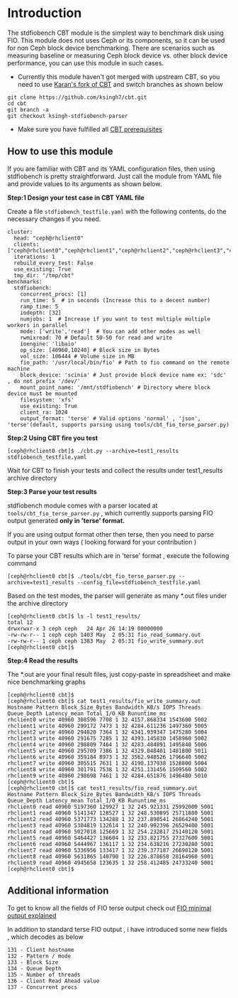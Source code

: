 # Introduction

The stdfiobench CBT module is the simplest way to benchmark disk using FIO. 
This module does not uses Ceph or its components, so it can be used for non Ceph block device benchmarking. 
There are scenarios such as measuring baseline or measuring Ceph block device vs. other block device performance, you can use this module in such cases. 

- Currently this module haven't got merged with upstream CBT, so you need to use [Karan's fork of CBT](https://github.com/ksingh7/cbt/tree/ksingh-stdfiobench-parser) and switch branches as shown below
```
git clone https://github.com/ksingh7/cbt.git
cd cbt
git branch -a
git checkout ksingh-stdfiobench-parser
```
- Make sure you have fulfilled all [CBT prerequisites](https://github.com/ceph/cbt/blob/master/README.md#prerequisites) 

## How to use this module

If you are familiar with CBT and its YAML configuration files, then using stdfiobench is pretty straightforward. Just call the module from
YAML file and provide values to its arguments as shown below.

**Step:1  Design your test case in CBT YAML file**

Create a file ``stdfiobench_testfile.yaml`` with the following contents, do the necessary changes if you need.
```
cluster:
  head: "ceph@rhclient0"
  clients: ["ceph@rhclient0","ceph@rhclient1","ceph@rhclient2","ceph@rhclient3","ceph@rhclient4","ceph@rhclient5","ceph@rhclient6","ceph@rhclient7","ceph@rhclient8","ceph@rhclient9"]
  iterations: 1
  rebuild_every_test: False
  use_existing: True
  tmp_dir: "/tmp/cbt"
benchmarks:
  stdfiobench:
    concurrent_procs: [1]
    run_time: 5  # in seconds (Increase this to a decent number)
    ramp_time: 5
    iodepth: [32]
    numjobs: 1  # Increase if you want to test multiple multiple workers in parallel
    mode: ['write','read']  # You can add other modes as well
    rwmixread: 70 # Default 50-50 for read and write
    ioengine: 'libaio'
    op_size: [40960,10240] # Block size in Bytes
    vol_size: 106444 # Volume size in MB
    fio_path: '/usr/local/bin/fio' # Path to fio command on the remote machine
    block_device: 'scinia' # Just provide block device name ex: 'sdc' , do not prefix '/dev/'
    mount_point_name: '/mnt/stdfiobench' # Directory where block device must be mounted
    filesystem: 'xfs'
    use_existing: True
    client_ra: 1024
    output_format: 'terse' # Valid options 'normal' , 'json', 'terse'(default, supports parsing using tools/cbt_fio_terse_parser.py)
```
**Step:2  Using CBT fire you test**
```
[ceph@rhclient0 cbt]$ ./cbt.py --archive=test1_results stdfiobench_testfile.yaml
```
Wait for CBT to finish your tests and collect the results under test1_results archive directory

**Step:3  Parse your test results**

stdfiobench module comes with a parser located at  ``tools/cbt_fio_terse_parser.py`` , which currently supports parsing FIO output generated **only in 'terse' format.**

If you are using output format other then terse, then you need to parse output in your own ways ( looking forward for your contribution ) 

To parse your CBT results which are in 'terse' format , execute the following command
```
[ceph@rhclient0 cbt]$ ./tools/cbt_fio_terse_parser.py --archive=test1_results --config_file=stdfiobench_testfile.yaml
```
Based on the test modes, the parser will generate as many *.out files under the archive directory

```
[ceph@rhclient0 cbt]$ ls -l test1_results/
total 12
drwxrwxr-x 3 ceph ceph   24 Apr 26 14:19 00000000
-rw-rw-r-- 1 ceph ceph 1403 May  2 05:31 fio_read_summary.out
-rw-rw-r-- 1 ceph ceph 1383 May  2 05:31 fio_write_summary.out
[ceph@rhclient0 cbt]$
```

**Step:4  Read the results**

The *.out are your final result files, just copy-paste in spreadsheet and make nice benchmarking graphs
```
[ceph@rhclient0 cbt]$
[ceph@rhclient0 cbt]$ cat test1_results/fio_write_summary.out
Hostname Pattern Block_Size_Bytes Bandwidth_KB/s IOPS Threads Queue_Depth Latency_mean Total_I/O_KB Rununtime_ms
rhclient0 write 40960 308596 7708 1 32 4157.868334 1543600 5002
rhclient1 write 40960 299172 7473 1 32 4284.611236 1497360 5005
rhclient2 write 40960 294820 7364 1 32 4341.939347 1475280 5004
rhclient3 write 40960 291675 7285 1 32 4393.145830 1458960 5002
rhclient4 write 40960 298809 7464 1 32 4283.484891 1495840 5006
rhclient5 write 40960 295709 7386 1 32 4329.048401 1481800 5011
rhclient6 write 40960 359184 8973 1 32 3562.948526 1796640 5002
rhclient7 write 40960 305515 7631 1 32 4190.137938 1528800 5004
rhclient8 write 40960 301791 7538 1 32 4251.131456 1509560 5002
rhclient9 write 40960 298698 7461 1 32 4284.651876 1496480 5010
[ceph@rhclient0 cbt]$
[ceph@rhclient0 cbt]$ cat test1_results/fio_read_summary.out
Hostname Pattern Block_Size_Bytes Bandwidth_KB/s IOPS Threads Queue_Depth Latency_mean Total_I/O_KB Rununtime_ms
rhclient0 read 40960 5197360 129927 1 32 245.921331 25992000 5001
rhclient1 read 40960 5141347 128527 1 32 248.530895 25711880 5001
rhclient2 read 40960 5371773 134288 1 32 237.890541 26864240 5001
rhclient3 read 40960 5304819 132614 1 32 240.992396 26529400 5001
rhclient4 read 40960 5027018 125669 1 32 254.232817 25140120 5001
rhclient5 read 40960 5464427 136604 1 32 233.821755 27327600 5001
rhclient6 read 40960 5444967 136117 1 32 234.638216 27230280 5001
rhclient7 read 40960 5336956 133417 1 32 239.377187 26690120 5001
rhclient8 read 40960 5631865 140790 1 32 226.878658 28164960 5001
rhclient9 read 40960 4945658 123635 1 32 258.412485 24733240 5001
[ceph@rhclient0 cbt]$
```
## Additional information
To get to know all the fields of FIO terse output check out [FIO minimal output explained](http://andypeace.com/fio_minimal.html)

In addition to standard terse FIO output , i have introduced some new fields , which decodes as below
```
131 - Client hostname
132 - Pattern / mode
133 - Block Size
134 - Queue Depth
135 - Number of threads
136 - Client Read Ahead value
137 - Concurrent procs
```
